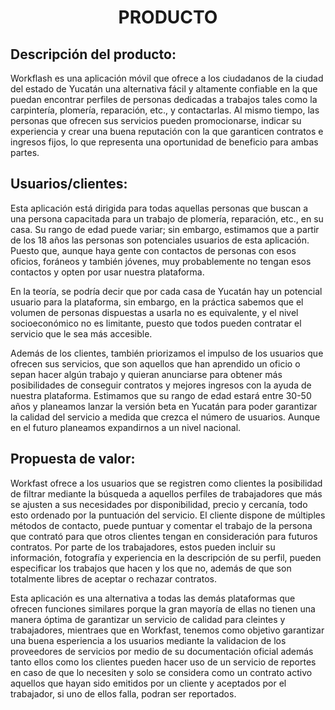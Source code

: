﻿<center><h1>PRODUCTO</h1></center>

## Descripción del producto:
Workflash es una aplicación móvil que ofrece a los ciudadanos de la ciudad del estado de Yucatán una alternativa fácil y altamente confiable en la que puedan encontrar perfiles de personas dedicadas a trabajos tales como la carpintería, plomería, reparación, etc., y contactarlas. Al mismo tiempo, las personas que ofrecen sus servicios pueden promocionarse, indicar su experiencia y crear una buena reputación con la que garanticen contratos e ingresos fijos, lo que representa una oportunidad de beneficio para ambas partes.

## Usuarios/clientes:
Esta aplicación está dirigida para todas aquellas personas que buscan a una persona capacitada para un trabajo de plomería, reparación, etc., en su casa. Su rango de edad puede variar; sin embargo, estimamos que a partir de los 18 años las personas son potenciales usuarios de esta aplicación. Puesto que, aunque haya gente con contactos de personas con esos oficios, foráneos y también jóvenes, muy probablemente no tengan esos contactos y opten por usar nuestra plataforma.

En la teoría, se podría decir que por cada casa de Yucatán hay un potencial usuario para la plataforma, sin embargo, en la práctica sabemos que el volumen de personas dispuestas a usarla no es equivalente, y el nivel socioeconómico no es limitante, puesto que todos pueden contratar el servicio que le sea más accesible.

Además de los clientes, también priorizamos el impulso de los usuarios que ofrecen sus servicios, que son aquellos que han aprendido un oficio o sepan hacer algún trabajo y quieran anunciarse para obtener más posibilidades de conseguir contratos y mejores ingresos con la ayuda de nuestra plataforma. Estimamos que su rango de edad estará entre 30-50 años y planeamos lanzar la versión beta en Yucatán para poder garantizar la calidad del servicio a medida que crezca el número de usuarios. Aunque en el futuro planeamos expandirnos a un nivel nacional.


## Propuesta de valor:
Workfast ofrece a los usuarios que se registren como clientes la posibilidad de filtrar mediante la búsqueda a aquellos perfiles de trabajadores que más se ajusten a sus necesidades por disponibilidad, precio y cercanía, todo esto ordenado por la puntuación del servicio. El cliente dispone de múltiples métodos de contacto, puede puntuar y comentar el trabajo de la persona que contrató para que otros clientes tengan en consideración para futuros contratos. Por parte de los trabajadores, estos pueden incluir su información, fotografía y experiencia en la descripción de su perfil, pueden especificar los trabajos que hacen y los que no, además de que son totalmente libres de aceptar o rechazar contratos.

Esta aplicación es una alternativa a todas las demás plataformas que ofrecen funciones similares porque la gran mayoría de ellas no tienen una manera óptima de garantizar un servicio de calidad para cleintes y trabajadores, mientraes que en Workfast, tenemos como objetivo garantizar una buena esperiencia a los usuarios mediante la validacion de los proveedores de servicios por medio de su documentación oficial además tanto ellos como los clientes pueden hacer uso de un servicio de reportes en caso de que lo necesiten y solo se considera como un contrato activo aquellos que hayan sido emitidos por un cliente y aceptados por el trabajador, si uno de ellos falla, podran ser reportados.

<!--stackedit_data:
eyJoaXN0b3J5IjpbMTA2MjYyMTczNiw1ODk4NDg1NzQsLTE0NT
UxODk0MzQsLTE3NDMxODY0NDYsMTA5MzIwMTg4MywxNTk3MzE3
NTUxLDIwMzAyMzI0MDVdfQ==
-->